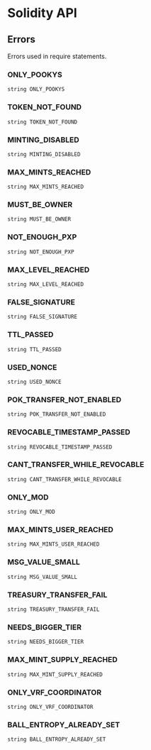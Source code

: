 # Solidity API

## Errors

Errors used in require statements.

### ONLY_POOKYS

```solidity
string ONLY_POOKYS
```

### TOKEN_NOT_FOUND

```solidity
string TOKEN_NOT_FOUND
```

### MINTING_DISABLED

```solidity
string MINTING_DISABLED
```

### MAX_MINTS_REACHED

```solidity
string MAX_MINTS_REACHED
```

### MUST_BE_OWNER

```solidity
string MUST_BE_OWNER
```

### NOT_ENOUGH_PXP

```solidity
string NOT_ENOUGH_PXP
```

### MAX_LEVEL_REACHED

```solidity
string MAX_LEVEL_REACHED
```

### FALSE_SIGNATURE

```solidity
string FALSE_SIGNATURE
```

### TTL_PASSED

```solidity
string TTL_PASSED
```

### USED_NONCE

```solidity
string USED_NONCE
```

### POK_TRANSFER_NOT_ENABLED

```solidity
string POK_TRANSFER_NOT_ENABLED
```

### REVOCABLE_TIMESTAMP_PASSED

```solidity
string REVOCABLE_TIMESTAMP_PASSED
```

### CANT_TRANSFER_WHILE_REVOCABLE

```solidity
string CANT_TRANSFER_WHILE_REVOCABLE
```

### ONLY_MOD

```solidity
string ONLY_MOD
```

### MAX_MINTS_USER_REACHED

```solidity
string MAX_MINTS_USER_REACHED
```

### MSG_VALUE_SMALL

```solidity
string MSG_VALUE_SMALL
```

### TREASURY_TRANSFER_FAIL

```solidity
string TREASURY_TRANSFER_FAIL
```

### NEEDS_BIGGER_TIER

```solidity
string NEEDS_BIGGER_TIER
```

### MAX_MINT_SUPPLY_REACHED

```solidity
string MAX_MINT_SUPPLY_REACHED
```

### ONLY_VRF_COORDINATOR

```solidity
string ONLY_VRF_COORDINATOR
```

### BALL_ENTROPY_ALREADY_SET

```solidity
string BALL_ENTROPY_ALREADY_SET
```
